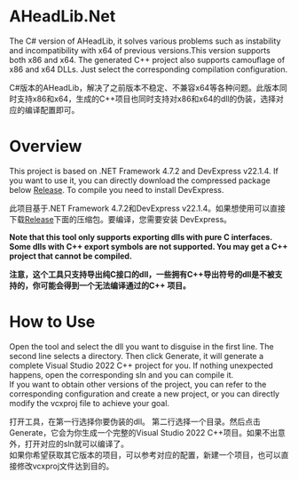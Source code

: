 # AHeadLib.Net
The C# version of AHeadLib, it solves various problems such as instability and incompatibility with x64 of previous versions.This version supports both x86 and x64. The generated C++ project also supports camouflage of x86 and x64 DLLs. Just select the corresponding compilation configuration.  
    
C#版本的AHeadLib，解决了之前版本不稳定、不兼容x64等各种问题。此版本同时支持x86和x64，生成的C++项目也同时支持对x86和x64的dll的伪装，选择对应的编译配置即可。  

# Overview
This project is based on .NET Framework 4.7.2 and DevExpress v22.1.4. If you want to use it, you can directly download the compressed package below [Release](https://github.com/bodong1987/AHeadLib.Net/releases). To compile you need to install DevExpress.  
  
此项目基于.NET Framework 4.7.2和DevExpress v22.1.4。如果想使用可以直接下载[Release](https://github.com/bodong1987/AHeadLib.Net/releases)下面的压缩包。要编译，您需要安装 DevExpress。  

**Note that this tool only supports exporting dlls with pure C interfaces. Some dlls with C++ export symbols are not supported. You may get a C++ project that cannot be compiled.**  
  
**注意，这个工具只支持导出纯C接口的dll，一些拥有C++导出符号的dll是不被支持的，你可能会得到一个无法编译通过的C++ 项目。**

# How to Use
Open the tool and select the dll you want to disguise in the first line.
The second line selects a directory. Then click Generate, it will generate a complete Visual Studio 2022 C++ project for you. If nothing unexpected happens, open the corresponding sln and you can compile it.  
If you want to obtain other versions of the project, you can refer to the corresponding configuration and create a new project, or you can directly modify the vcxproj file to achieve your goal.   
  
打开工具，在第一行选择你要伪装的dll。
第二行选择一个目录。然后点击Generate，它会为你生成一个完整的Visual Studio 2022 C++项目。如果不出意外，打开对应的sln就可以编译了。  
如果你希望获取其它版本的项目，可以参考对应的配置，新建一个项目，也可以直接修改vcxproj文件达到目的。